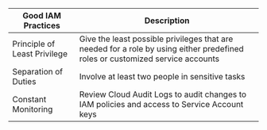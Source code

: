 | Good IAM Practices | Description |
| --- | --- |
| Principle of Least Privilege | Give the least possible privileges that are needed for a role by using either predefined roles or customized service accounts |
| Separation of Duties | Involve at least two people in sensitive tasks |
| Constant Monitoring | Review Cloud Audit Logs to audit changes to IAM policies and access to Service Account keys |


